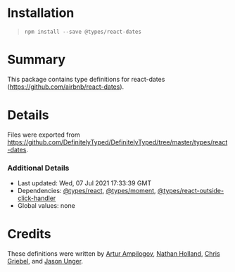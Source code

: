 # Installation
> `npm install --save @types/react-dates`

# Summary
This package contains type definitions for react-dates (https://github.com/airbnb/react-dates).

# Details
Files were exported from https://github.com/DefinitelyTyped/DefinitelyTyped/tree/master/types/react-dates.

### Additional Details
 * Last updated: Wed, 07 Jul 2021 17:33:39 GMT
 * Dependencies: [@types/react](https://npmjs.com/package/@types/react), [@types/moment](https://npmjs.com/package/@types/moment), [@types/react-outside-click-handler](https://npmjs.com/package/@types/react-outside-click-handler)
 * Global values: none

# Credits
These definitions were written by [Artur Ampilogov](https://github.com/ArturAmpilogov), [Nathan Holland](https://github.com/NathanNZ), [Chris Griebel](https://github.com/cgriebel), and [Jason Unger](https://github.com/jsonunger).
